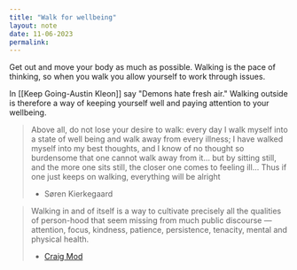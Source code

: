```yaml
---
title: "Walk for wellbeing"
layout: note
date: 11-06-2023
permalink:
---
```


Get out and move your body as much as possible. Walking is the pace of thinking, so when you walk you allow yourself to work through issues. 

In [[Keep Going-Austin Kleon]] say "Demons hate fresh air." Walking outside is therefore a way of keeping yourself well and paying attention to your wellbeing. 

> Above all, do not lose your desire to walk: every day I walk myself into a state of well being and walk away from every illness; I have walked myself into my best thoughts, and I know of no thought so burdensome that one cannot walk away from it... but by sitting still, and the more one sits still, the closer one comes to feeling ill... Thus if one just keeps on walking, everything will be alright
> - Søren Kierkegaard

> Walking in and of itself is a way to cultivate precisely all the qualities of person-hood that seem missing from much public discourse — attention, focus, kindness, patience, persistence, tenacity, mental and physical health. 
> - [Craig Mod](https://craigmod.com/ridgeline/167/) 
